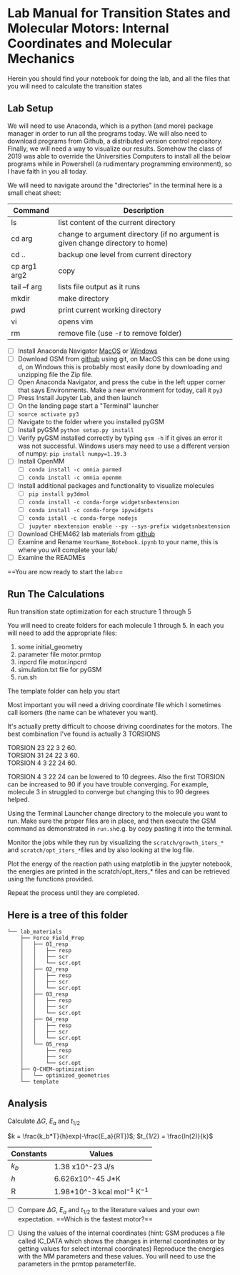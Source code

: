 

# Lab Manual for Transition States and Molecular Motors: Internal Coordinates and Molecular Mechanics


Herein you should find your notebook for doing the lab, and all the files that you will need to calculate the transition states


## Lab Setup


We will need to use Anaconda, which is a python (and more) package manager in order to run all the programs today. We will also need to download programs from Github, a distributed version control repository. Finally, we will need a way to visualize our results. Somehow the class of 2019 was able to override the Universities Computers to install all the below programs while in Powershell (a rudimentary programming environment), so I have faith in you all today. 


We will need to navigate around the "directories" in the terminal here is a small cheat sheet:

|  Command | Description  |
|--|--|
| ls  | list content of the current directory |
|  cd arg   | change to argument directory (if no argument is given change directory to home) |
|  cd ..   | backup one level from current directory |
| cp  arg1 arg2    | copy |
|  tail –f arg   | lists file output as it runs |
| mkdir    | make directory |
| pwd |print current working directory |
| vi |opens vim |
| rm | remove file (use -r to remove folder) |


 - [ ] Install Anaconda Navigator [MacOS](https://docs.anaconda.com/anaconda/install/mac-os/) or [Windows](https://docs.anaconda.com/anaconda/install/windows/)
 - [ ]  Download GSM from [github](https://github.com/ZimmermanGroup/pyGSM) using git, on MacOS this can be done using d, on Windows this is probably most easily done by downloading and unzipping file the Zip file.
 - [ ] Open Anaconda Navigator, and press the cube in the left upper corner that says Environments. Make a new environment for today, call it `py3` 
 - [ ] Press Install Jupyter Lab, and then launch
 - [ ] On the landing page start a "Terminal" launcher
 - [ ] `source activate py3`
 - [ ] Navigate to the folder where you installed pyGSM
 - [ ] Install pyGSM `python setup.py install` 
 - [ ] Verify pyGSM installed correctly by typing `gsm -h` if it gives an error it was not successful. Windows users may need to use a different version of numpy: `pip install numpy=1.19.3`
 - [ ] Install OpenMM 
	 - [ ] `conda install -c omnia parmed`
	 - [ ] `conda install -c omnia openmm`
 - [ ] Install additional packages and functionality to visualize molecules
	 - [ ] `pip install py3dmol`
	 - [ ] `conda install -c conda-forge widgetsnbextension`
	 - [ ] `conda install -c conda-forge ipywidgets` 
	 - [ ] `conda istall -c conda-forge nodejs`
	 - [ ] `jupyter nbextension enable --py --sys-prefix widgetsnbextension`
 - [ ] Download CHEM462 lab materials from [github](https://github.com/craldaz/CHEM462)
 - [ ] Examine and Rename `YourName_Notebook.ipynb` to your name, this is where you will complete your lab/
 - [ ]  Examine the READMEs 

==You are now ready to start the lab==


## Run The Calculations
Run transition state optimization for each structure 1 through 5

You will need to create folders for each molecule 1 through 5.
In each you will need to add the appropriate files:

1) some initial_geometry
2) parameter file motor.prmtop
3) inpcrd file motor.inpcrd
4) simulation.txt file for pyGSM
5) run.sh

The template folder can help you start

Most important you will need a driving coordinate file
which I sometimes call isomers (the name can be whatever you want).

 
It's actually pretty difficult to choose driving coordinates for the motors. 
The best combination I've found is actually 3 TORSIONS

TORSION 23 22 3 2 60.\
TORSION 31 24 22 3 60.\
TORSION 4 3 22 24 60.

TORSION 4 3 22 24 can be lowered to 10 degrees.
Also the first TORSION can be increased to 90 if you have trouble converging. 
For example, molecule 3 in  struggled to converge but changing this to 90 degrees helped.


Using the Terminal Launcher change directory to the molecule you want to run. Make sure the proper files are in place, and then execute the GSM command as demonstrated in `run.sh`e.g. by copy pasting it into the terminal.

Monitor the jobs while they run by visualizing the `scratch/growth_iters_*` and `scratch/opt_iters_*`files and by also looking at the log file. 

Plot the energy of the reaction path using matplotlib in the jupyter notebook, the energies are printed in the scratch/opt_iters_* files and can be retrieved using the functions provided.

Repeat the process until they are completed. 





## Here is a tree of this folder

    └── lab_materials
        ├── Force_Field_Prep
        │   ├── 01_resp
        │   │   ├── resp
        │   │   ├── scr
        │   │   └── scr.opt
        │   ├── 02_resp
        │   │   ├── resp
        │   │   ├── scr
        │   │   └── scr.opt
        │   ├── 03_resp
        │   │   ├── resp
        │   │   ├── scr
        │   │   └── scr.opt
        │   ├── 04_resp
        │   │   ├── resp
        │   │   ├── scr
        │   │   └── scr.opt
        │   └── 05_resp
        │       ├── resp
        │       ├── scr
        │       └── scr.opt
        ├── Q-CHEM-optimization
        │   └── optimized_geometries
        └── template




## Analysis

Calculate $\Delta G$, $E_a$ and $t_{1/2}$

$k = \frac{k_b*T}{h}exp(-\frac{E_a}{RT})$; $t_{1/2} = \frac{ln(2)}{k}$

|Constants|  Values|
|--|--|
| $k_b$ |1.38 x10^-23 J/s  |
| $h$  | 6.626x10^-45 J*K	|
| R | 1.98*10^-3 kcal mol$^{-1}$ K$^{-1}$ |   


 - [ ] Compare  $\Delta G$,  $E_a$ and $t_{1/2}$  to the literature
       values and your own expectation. ==Which is the fastest motor?==
     
 - [ ] Using the values of the internal coordinates (hint: GSM produces a file called IC_DATA which shows the changes in internal coordinates or by getting values for select internal coordinates) Reproduce the energies with the MM parameters and these values. You will need to use the parameters in the prmtop parameterfile. 


